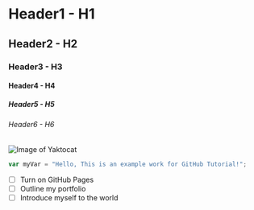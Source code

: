 # Header1 - H1
## Header2 - H2
### Header3 - H3
#### Header4 - H4
##### Header5 - H5
###### Header6 - H6


![Image of Yaktocat](https://octodex.github.com/images/yaktocat.png)

``` javascript
var myVar = "Hello, This is an example work for GitHub Tutorial!";
```

- [ ] Turn on GitHub Pages
- [ ] Outline my portfolio
- [ ] Introduce myself to the world
